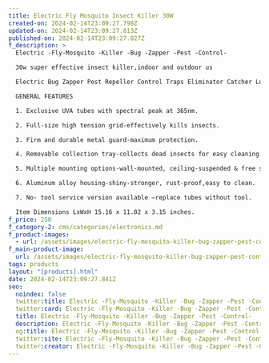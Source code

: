 ```yaml
---
title: Electric Fly Mosquito Insect Killer 30W
created-on: 2024-02-14T23:09:27.798Z
updated-on: 2024-02-14T23:09:27.813Z
published-on: 2024-02-14T23:09:27.827Z
f_description: >
  Electric -Fly-Mosquito -Killer -Bug -Zapper -Pest -Control-

  30w super effective insect killer,indoor and outdoor us

  Electric Bug Zapper Pest Repeller Control Traps Eliminator Catcher Lure Led Uv Mosquito Killer Lamp

  GENERAL FEATURES

  1. Exclusive UVA tubes with spectral peak at 365nm.

  2. Full-size high tension grid-effectively kills insects.

  3. Firm and durable metal guard-maximum protection.

  4. Removable collection tray-collects dead insects for easy cleaning.

  5. Multiple mounting options-wall-mounted, ceiling-suspended & free standing.

  6. Aluminum alloy housing-shiny-stronger, rust-proof,easy to clean.

  7. No- tool service version available –replace tubes without tool.

  Item Dimensions LxWxH	15.16 x 11.02 x 3.15 inches.
f_price: 250
f_category-2: cms/categories/electronics.md
f_product-images:
  - url: /assets/images/electric-fly-mosquito-killer-bug-zapper-pest-control-.png
f_main-product-image:
  url: /assets/images/electric-fly-mosquito-killer-bug-zapper-pest-control-.jpg
tags: products
layout: "[products].html"
date: 2024-02-14T23:09:27.841Z
seo:
  noindex: false
  twitter:title: Electric -Fly-Mosquito -Killer -Bug -Zapper -Pest -Control-
  twitter:card: Electric -Fly-Mosquito -Killer -Bug -Zapper -Pest -Control-
  title: Electric -Fly-Mosquito -Killer -Bug -Zapper -Pest -Control-
  description: Electric -Fly-Mosquito -Killer -Bug -Zapper -Pest -Control-
  og:title: Electric -Fly-Mosquito -Killer -Bug -Zapper -Pest -Control-
  twitter:site: Electric -Fly-Mosquito -Killer -Bug -Zapper -Pest -Control-
  twitter:creator: Electric -Fly-Mosquito -Killer -Bug -Zapper -Pest -Control-
---
```

